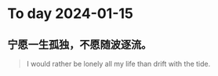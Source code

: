 
# To day 2024-01-15


## 宁愿一生孤独，不愿随波逐流。
> I would rather be lonely all my life than drift with the tide.

    